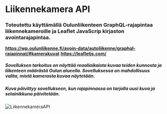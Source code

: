 # **Liikennekamera API**

### **Toteutettu käyttämällä Oulunliikenteen GraphQL-rajapintaa liikennekameroille ja Leaflet JavaScrip kirjaston avointarajapintaa.**
**https://wp.oulunliikenne.fi/avoin-data/autoliikenne/graphql-rajapinnat/#kamerakuvat** 
**https://leafletjs.com/**
##### Sovelluksen tarkoitus on näyttää reaaliaikaista kuvaa teiden kunnosta ja liikenteen määrästä Oulun alueella. Sovelluksessa on mahdollisuus valita, mistä kamerasta kuvaa näytetään.
##### **Kuva päivittyy sovellukseen, kun rajapinnassa on tarjolla uusi kuva ja selainikkuna päivitetään.**
![LiikennekameraAPI](https://github.com/Hertsi/LiikennekameraAPI/assets/127840594/5b387fa6-be3d-4b5a-a8e4-b3280f847c25)
